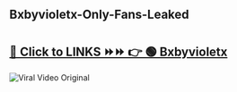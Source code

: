 
 ## Bxbyvioletx-Only-Fans-Leaked

# <h2><a href="https://clipsfans.com/Bxbyvioletx&ref=git">🔗 Click to LINKS ⏩⏩ 👉 🟢 Bxbyvioletx </a></h2>

<a href="https://clipsfans.com/Bxbyvioletx&ref=git" rel="nofollow" data-target="animated-image.originalLink"><img src="https://i.ibb.co.com/xMMVF88/686577567.gif" alt="Viral Video Original" style="max-width: 100%; display: inline-block;" data-target="animated-image.originalImage"></a>
